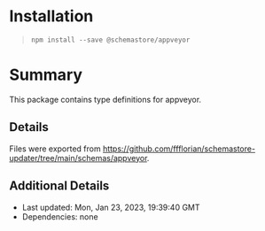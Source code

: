 # Installation
> `npm install --save @schemastore/appveyor`

# Summary
This package contains type definitions for appveyor.

## Details
Files were exported from https://github.com/ffflorian/schemastore-updater/tree/main/schemas/appveyor.

## Additional Details
* Last updated: Mon, Jan 23, 2023, 19:39:40 GMT
* Dependencies: none
